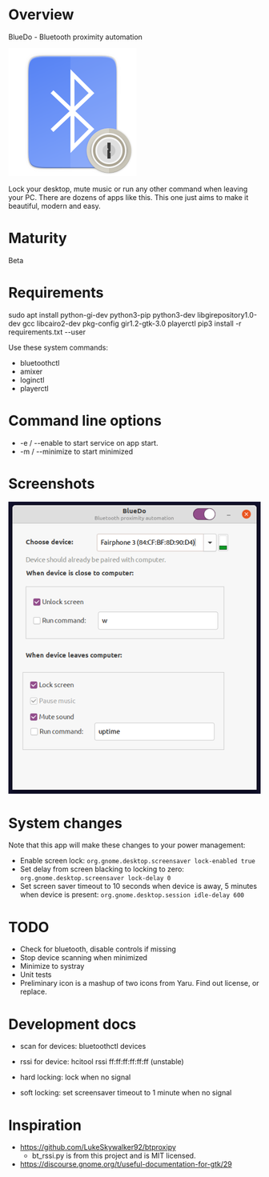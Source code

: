 # Overview

BlueDo - Bluetooth proximity automation

![Logo](https://github.com/ways/BlueDo/blob/master/images/bluelock.png)

Lock your desktop, mute music or run any other command when leaving your PC. There are dozens of apps like this. This one just aims to make it beautiful, modern and easy.

# Maturity

Beta

# Requirements

sudo apt install python-gi-dev python3-pip python3-dev libgirepository1.0-dev gcc libcairo2-dev pkg-config gir1.2-gtk-3.0 playerctl
pip3 install -r requirements.txt --user

Use these system commands:
* bluetoothctl
* amixer
* loginctl
* playerctl

# Command line options

* -e / --enable to start service on app start.
* -m / --minimize to start minimized

# Screenshots

![v3](https://github.com/ways/BlueDo/blob/master/images/v3.png)

# System changes

Note that this app will make these changes to your power management:

* Enable screen lock: ```org.gnome.desktop.screensaver lock-enabled true```
* Set delay from screen blacking to locking to zero: ```org.gnome.desktop.screensaver lock-delay 0```
* Set screen saver timeout to 10 seconds when device is away, 5 minutes when device is present: ```org.gnome.desktop.session idle-delay 600```

# TODO

* Check for bluetooth, disable controls if missing
* Stop device scanning when minimized
* Minimize to systray
* Unit tests
* Preliminary icon is a mashup of two icons from Yaru. Find out license, or replace.

# Development docs

* scan for devices: bluetoothctl devices
* rssi for device: hcitool rssi ff:ff:ff:ff:ff:ff (unstable)

* hard locking: lock when no signal
* soft locking: set screensaver timeout to 1 minute when no signal

# Inspiration

* https://github.com/LukeSkywalker92/btproxipy
  * bt_rssi.py is from this project and is MIT licensed.
* https://discourse.gnome.org/t/useful-documentation-for-gtk/29
